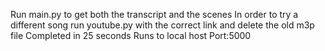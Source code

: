 Run main.py to get both the transcript and the scenes
In order to try a different song run youtube.py with the correct link and delete the old m3p file
Completed in 25 seconds
Runs to local host Port:5000